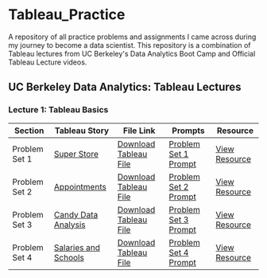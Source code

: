 # Tableau_Practice

A repository of all practice problems and assignments I came across during my journey to become a data scientist. This repository is a combination of Tableau lectures from UC Berkeley's Data Analytics Boot Camp and Official Tableau Lecture videos.

## UC Berkeley Data Analytics: Tableau Lectures

### Lecture 1: Tableau Basics
| Section | Tableau Story | File Link | Prompts | Resource |
| ------------- | ------------- | ------------- | ------------- | ------------- |
| Problem Set 1 | [Super Store](https://public.tableau.com/profile/gian.millare#!/vizhome/UCBerkeleyDataAnalytics-Lecture1/UCBerkeleyDATableau-Lecture1PS1) | [Download Tableau File](https://github.com/gianmillare/Tableau_Practice/blob/master/Berkeley_Tableau_Lectures/lecture_1/problem_set_1.twbx) | [Problem Set 1 Prompt](https://github.com/gianmillare/Tableau_Practice/blob/master/Berkeley_Tableau_Lectures/lecture_1/problem_set_1_prompts.txt) | [View Resource](https://github.com/gianmillare/Tableau_Practice/blob/master/Berkeley_Tableau_Lectures/resources/GlobalSuperstoreOrders2016.xlsx) |
| Problem Set 2 | [Appointments](https://public.tableau.com/profile/gian.millare#!/vizhome/UCBerkeleyDATableau-Lecture1_2/UCBerkeleyDATableau-Lecture1_2) | [Download Tableau File](https://github.com/gianmillare/Tableau_Practice/blob/master/Berkeley_Tableau_Lectures/lecture_1/problem_set_2.twbx) | [Problem Set 2 Prompt](https://github.com/gianmillare/Tableau_Practice/blob/master/Berkeley_Tableau_Lectures/lecture_1/problem_set_2_prompts.txt) | [View Resource](https://github.com/gianmillare/Tableau_Practice/blob/master/Berkeley_Tableau_Lectures/resources/no_shows.csv) |
| Problem Set 3 | [Candy Data Analysis](https://public.tableau.com/profile/gian.millare#!/vizhome/UCBerkeleyDATableau-Lecture1_3/UCBerkeleyDATableau-Lecture1_3) | [Download Tableau File](https://github.com/gianmillare/Tableau_Practice/blob/master/Berkeley_Tableau_Lectures/lecture_1/problem_set_3.twbx) | [Problem Set 3 Prompt](https://github.com/gianmillare/Tableau_Practice/blob/master/Berkeley_Tableau_Lectures/lecture_1/problem_set_3_prompts.txt) | [View Resource](https://github.com/gianmillare/Tableau_Practice/blob/master/Berkeley_Tableau_Lectures/resources/candy-data.csv) |
| Problem Set 4 | [Salaries and Schools](https://public.tableau.com/profile/gian.millare#!/vizhome/UCBerkeleyDATableau-Lecture1_4/UCBerkeleyDATableau-Lecture1_4) | [Download Tableau File](https://github.com/gianmillare/Tableau_Practice/blob/master/Berkeley_Tableau_Lectures/lecture_1/problem_set_4.twbx) | [Problem Set 4 Prompt](https://github.com/gianmillare/Tableau_Practice/blob/master/Berkeley_Tableau_Lectures/lecture_1/problem_set_4_prompts.txt) | [View Resource](https://github.com/gianmillare/Tableau_Practice/blob/master/Berkeley_Tableau_Lectures/resources/salaries-by-college-type.csv) |
